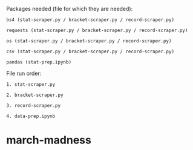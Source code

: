 Packages needed (file for which they are needed):

    bs4 (stat-scraper.py / bracket-scraper.py / record-scraper.py)

    requests (stat-scraper.py / bracket-scraper.py / record-scraper.py)

    os (stat-scraper.py / bracket-scraper.py / record-scraper.py)

    csv (stat-scraper.py / bracket-scraper.py / record-scraper.py)

    pandas (stat-prep.ipynb)

File run order:

    1. stat-scraper.py

    2. bracket-scraper.py

    3. record-scraper.py

    4. data-prep.ipynb


    
# march-madness
